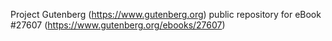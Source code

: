 Project Gutenberg (https://www.gutenberg.org) public repository for eBook #27607 (https://www.gutenberg.org/ebooks/27607)
